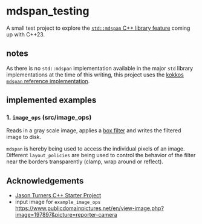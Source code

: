 # mdspan_testing

A small test project to explore the [`std::mdspan` C++ library feature](https://en.cppreference.com/w/cpp/container/mdspan) coming up with C++23.

## notes

As there is no `std::mdspan` implementation available in the major `std` library implementations at the time of this writing, this project uses the [kokkos `mdspan` reference implementation](https://github.com/kokkos/mdspan).

## implemented examples

### 1. `image_ops` (src/image_ops)

Reads in a gray scale image, applies a [box filter](https://en.wikipedia.org/wiki/Box_blur) and writes the filtered image to disk.

`mdspan` is hereby being used to access the individual pixels of an image. Different `layout_policies` are being used to control the behavior of the filter near the borders transparently (clamp, wrap around or reflect).


## Acknowledgements

* [Jason Turners C++ Starter Project](https://github.com/cpp-best-practices/cpp_starter_project)
* input image for `example_image_ops` https://www.publicdomainpictures.net/en/view-image.php?image=197897&picture=reporter-camera
